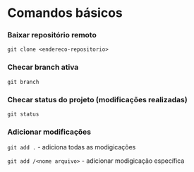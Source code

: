 # Comandos básicos

### Baixar repositório remoto
`git clone <endereco-repositorio>`

### Checar branch ativa
`git branch`

### Checar status do projeto (modificações realizadas)
`git status`

### Adicionar modificações
`git add .`   - adiciona todas as modigicações

`git add /<nome arquivo>`  - adicionar modigicação específica
